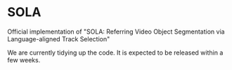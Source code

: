 # SOLA

Official implementation of "SOLA: Referring Video Object Segmentation via Language-aligned Track Selection"

We are currently tidying up the code. It is expected to be released within a few weeks.

